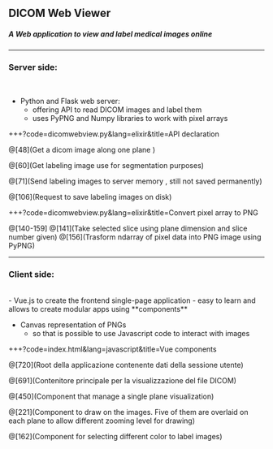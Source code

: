 
## DICOM Web Viewer

##### A Web application to view and label medical images online 

---
### Server side:

<br> 

- Python and Flask web server:
    - offering API to read DICOM images and label them
    - uses PyPNG and Numpy libraries to work with pixel arrays
    
+++?code=dicomwebview.py&lang=elixir&title=API declaration

@[48](Get a dicom image along one plane )

@[60](Get labeling image use for segmentation purposes)

@[71](Send labeling images to server memory , still not saved permanently)

@[106](Request to save labeling images on disk)

+++?code=dicomwebview.py&lang=elixir&title=Convert pixel array to PNG

@[140-159]
@[141](Take selected slice using plane dimension and slice number given)
@[156](Trasform ndarray of pixel data into PNG image using PyPNG)

---
### Client side:
<br>
- Vue.js to create the frontend single-page application
    - easy to learn and allows to create modular apps using **components**  

- Canvas representation of PNGs
    - so that is possible to use Javascript code to interact with images  

+++?code=index.html&lang=javascript&title=Vue components

@[720](Root della applicazione contenente dati della sessione utente)

@[691](Contenitore principale per la visualizzazione del file DICOM)

@[450](Component that manage a single plane visualization)

@[221](Component to draw on the images. Five of them are overlaid on each plane to allow different zooming level for drawing)

@[162](Component for selecting different color to label images)
